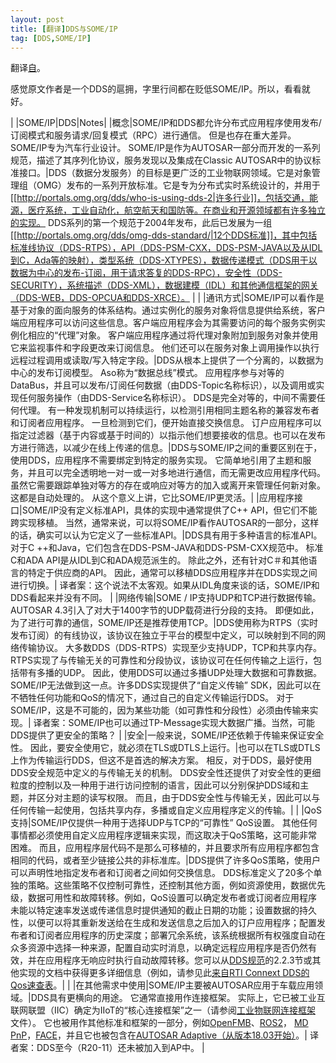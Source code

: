 ```yaml
---
layout: post
title: [翻译]DDS与SOME/IP
tag: [DDS,SOME/IP]
---
```


翻译[自](https://stackoverflow.com/questions/51182471/whats-the-difference-between-dds-and-some-ip)。

感觉原文作者是一个DDS的扈拥，字里行间都在贬低SOME/IP。所以，看看就好。

<!--break-->

| |SOME/IP|DDS|Notes|
|概念|SOME/IP和DDS都允许分布式应用程序使用发布/订阅模式和服务请求/回复模式（RPC）进行通信。 但是也存在重大差异。 SOME/IP专为汽车行业设计。 SOME/IP是作为AUTOSAR一部分而开发的一系列规范，描述了其序列化协议，服务发现以及集成在Classic AUTOSAR中的协议标准接口。|DDS（数据分发服务）的目标是更广泛的工业物联网领域。它是对象管理组（OMG）发布的一系列开放标准。它是专为分布式实时系统设计的，并用于[[http://portals.omg.org/dds/who-is-using-dds-2|许多行业]]，包括交通，能源，医疗系统，工业自动化，航空航天和国防等。在商业和开源领域都有许多独立的实现。 DDS系列的第一个规范于2004年发布，此后已发展为一组[[http://portals.omg.org/dds/omg-dds-standard/|12个DDS标准]]，其中包括标准线协议（DDS-RTPS），API（DDS-PSM-CXX，DDS-PSM-JAVA以及从IDL到C，Ada等的映射），类型系统（DDS-XTYPES），数据传递模式（DDS用于以数据为中心的发布-订阅，用于请求答复的DDS-RPC），安全性（DDS-SECURITY），系统描述（DDS-XML），数据建模（IDL）和其他通信框架的网关（DDS-WEB，DDS-OPCUA和DDS-XRCE）。 | |
|通讯方式|SOME/IP可以看作是基于对象的面向服务的体系结构。通过实例化的服务对象将信息提供给系统，客户端应用程序可以访问这些信息。客户端应用程序会为其需要访问的每个服务实例实例化相应的“代理”对象。 客户端应用程序通过将代理对象附加到服务对象并使用它来监视事件和字段更改来订阅信息。 他们还可以在服务对象上调用操作以执行远程过程调用或读取/写入特定字段。|DDS从根本上提供了一个分离的，以数据为中心的发布订阅模型。 Aso称为“数据总线”模式。 应用程序参与对等的DataBus，并且可以发布/订阅任何数据（由DDS-Topic名称标识），以及调用或实现任何服务操作（由DDS-Service名称标识）。 DDS是完全对等的，中间不需要任何代理。 有一种发现机制可以持续运行，以检测引用相同主题名称的兼容发布者和订阅者应用程序。 一旦检测到它们，便开始直接交换信息。 订户应用程序可以指定过滤器（基于内容或基于时间的）以指示他们想要接收的信息。也可以在发布方进行筛选，以减少在线上传递的信息。|DDS与SOME/IP之间的重要区别在于，使用DDS，应用程序不需要绑定到特定的服务实现。 它简单地引用了主题和服务，并且可以完全透明地一对一或一对多地进行通信，而无需更改应用程序代码。 虽然它需要跟踪单独对等方的存在或响应对等方的加入或离开来管理任何新对象。 这都是自动处理的。 从这个意义上讲，它比SOME/IP更灵活。|
|应用程序接口|SOME/IP没有定义标准API，具体的实现中通常提供了C++ API，但它们不能跨实现移植。 当然，通常来说，可以将SOME/IP看作AUTOSAR的一部分，这样的话，确实可以认为它定义了一些标准API。|DDS具有用于多种语言的标准API。 对于C ++和Java，它们包含在DDS-PSM-JAVA和DDS-PSM-CXX规范中。 标准C和ADA API是从IDL到C和ADA规范派生的。 除此之外，还有针对C＃和其他语言的特定于供应商的API。 因此，通常可以移植DDS应用程序并在DDS实现之间进行切换。| 译者案：这个说法不太客观。如果从IDL角度来谈的话，SOME/IP和DDS看起来并没有不同。 |
|网络传输|SOME / IP支持UDP和TCP进行数据传输。 AUTOSAR 4.3引入了对大于1400字节的UDP载荷进行分段的支持。 即便如此，为了进行可靠的通信，SOME/IP还是推荐使用TCP。|DDS使用称为RTPS（实时发布订阅）的有线协议，该协议在独立于平台的模型中定义，可以映射到不同的网络传输协议。 大多数DDS（DDS-RTPS）实现至少支持UDP，TCP和共享内存。 RTPS实现了与传输无关的可靠性和分段协议，该协议可在任何传输之上运行，包括带有多播的UDP。 因此，使用DDS可以通过多播UDP处理大数据和可靠数据。 SOME/IP无法做到这一点。许多DDS实现提供了“自定义传输” SDK，因此可以在不牺牲任何功能和QoS的情况下，通过自己的自定义传输运行DDS。 对于SOME/IP，这是不可能的，因为某些功能（如可靠性和分段性）必须由传输来实现。| 译者案：SOME/IP也可以通过TP-Message实现大数据广播。当然，可能DDS提供了更安全的策略？ |
|安全|一般来说，SOME/IP还依赖于传输来保证安全性。 因此，要安全使用它，就必须在TLS或DTLS上运行。|也可以在TLS或DTLS上作为传输运行DDS，但这不是首选的解决方案。 相反，对于DDS，最好使用DDS安全规范中定义的与传输无关的机制。 DDS安全性还提供了对安全性的更细粒度的控制以及一种用于进行访问控制的语言，因此可以分别保护DDS域和主题，并区分对主题的读写权限。 而且，由于DDS安全性与传输无关，因此可以与任何传输一起使用，包括共享内存，多播或自定义应用程序定义的传输。| |
|QoS支持|SOME/IP仅提供一种用于选择UDP与TCP的“可靠性” QoS设置。 其他任何事情都必须使用自定义应用程序逻辑来实现，而这取决于QoS策略，这可能非常困难。 而且，应用程序层代码不是那么可移植的，并且要求所有应用程序都包含相同的代码，或者至少链接公共的非标准库。|DDS提供了许多QoS策略，使用户可以声明性地指定发布者和订阅者之间如何交换信息。 DDS标准定义了20多个单独的策略。这些策略不仅控制可靠性，还控制其他方面，例如资源使用，数据优先级，数据可用性和故障转移。例如，QoS设置可以确定发布者或订阅者应用程序未能以特定速率发送或传递信息时提供通知的截止日期的功能；设置数据的持久性，以便可以将其重新发送给在生成和发送信息之后加入的订户应用程序；配置发布者和订阅者应用程序的历史深度；部署冗余系统，该系统根据所有权强度自动在众多资源中选择一种来源，配置自动实时消息，以确定远程应用程序是否仍然有效，并在应用程序无响应时执行自动故障转移。您可以从[DDS规范](https://www.omg.org/spec/DDS/1.4/PDF)的2.2.3节或其他实现的文档中获得更多详细信息（例如，请参见此[来自RTI Connext DDS的Qos速查表](https://community.rti.com/static/documentation/connext-dds/5.3.1/doc/manuals/connext_dds/RTI_ConnextDDS_CoreLibraries_QoS_Reference_Guide.pdf)。| |
|在其他需求中使用|SOME/IP主要被AUTOSAR应用于车载应用领域。|DDS具有更横向的用途。 它通常直接用作连接框架。 实际上，它已被工业互联网联盟（IIC）确定为IIoT的“核心连接框架”之一（请参阅[工业物联网连接框架](https://www.iiconsortium.org/IICF.htm) 文件）。 它也被用作其他标准和框架的一部分，例如[OpenFMB](https://openfmb.github.io/)、[ROS2](https://github.com/ros2/ros2/wiki)， [MD PnP](http://www.mdpnp.org/)，[FACE](https://www.opengroup.us/face/)，并且它也被包含在[AUTOSAR Adaptive（从版本18.03开始）](https://www.autosar.org/standards/adaptive-platform/adaptive-platform-1803/)。| 译者案：DDS至今（R20-11）还未被加入到AP中。 |
